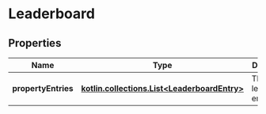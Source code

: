 
# Leaderboard

## Properties
Name | Type | Description | Notes
------------ | ------------- | ------------- | -------------
**propertyEntries** | [**kotlin.collections.List&lt;LeaderboardEntry&gt;**](LeaderboardEntry.md) | The leaderboard entries. | 



